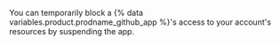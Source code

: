 You can temporarily block a {% data variables.product.prodname_github_app %}'s access to your account's resources by suspending the app.
